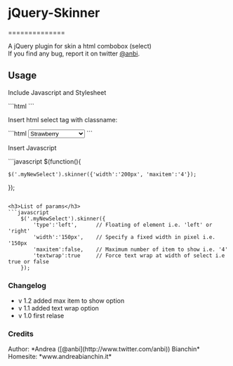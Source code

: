 <h1>jQuery-Skinner</h2>
==============

A jQuery plugin for skin a html combobox (select)
<br>
If you find any bug, report it on twitter [@anbi](http://www.twitter.com/anbi).

<h2>Usage</h2>
<p>Include Javascript and Stylesheet</p>
```html
<script src="js/jquery-skinner.js" type="text/javascript"></script>
<link href="css/jquery-skinner.css" rel="stylesheet" />
```
<p>Insert html select tag with classname:</p>
```html
<select class="myNewSelect">					
	<option>Banana</option>
	<option>Cucumber</option>
	<option selected="selected">Strawberry</option>
	<option>Hedge apple</option>
	<option>Boysenberry</option>
	<option>Apple</option>
	<option>Pomegranate tree</option>
</select>
```
<p>Insert Javascript</p>
```javascript
$(function(){			

	$('.myNewSelect').skinner({'width':'200px', 'maxitem':'4'});
		
});
```

<h3>List of params</h3>
```javascript
	$('.myNewSelect').skinner({
		'type':'left',		// Floating of element i.e. 'left' or 'right'
		'width':'150px',	// Specify a fixed width in pixel i.e. '150px
		'maxitem':false,	// Maximum number of item to show i.e. '4'
		'textwrap':true		// Force text wrap at width of select i.e true or false
	});
```	

<h3>Changelog</h3>
<ul>
<li>v 1.2 added max item to show option</li>
<li>v 1.1 added text wrap option</li>
<li>v 1.0 first relase</li>
</ul>

<h3>Credits</h3>
Author: *Andrea ([@anbi](http://www.twitter.com/anbi)) Bianchin*<br>
Homesite: *www.andreabianchin.it*
